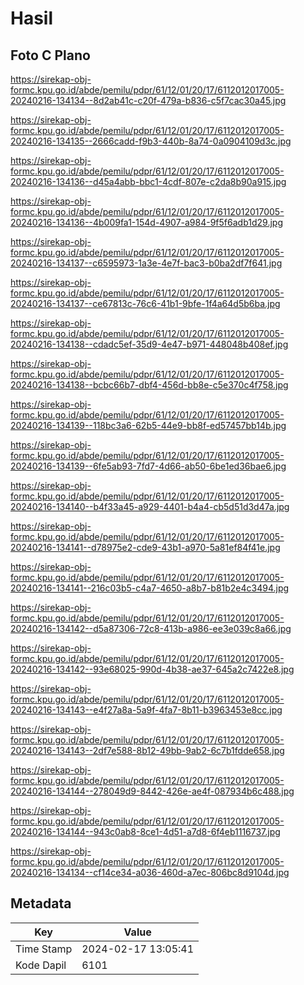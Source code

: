 # Hasil

## Foto C Plano

https://sirekap-obj-formc.kpu.go.id/abde/pemilu/pdpr/61/12/01/20/17/6112012017005-20240216-134134--8d2ab41c-c20f-479a-b836-c5f7cac30a45.jpg

https://sirekap-obj-formc.kpu.go.id/abde/pemilu/pdpr/61/12/01/20/17/6112012017005-20240216-134135--2666cadd-f9b3-440b-8a74-0a0904109d3c.jpg

https://sirekap-obj-formc.kpu.go.id/abde/pemilu/pdpr/61/12/01/20/17/6112012017005-20240216-134136--d45a4abb-bbc1-4cdf-807e-c2da8b90a915.jpg

https://sirekap-obj-formc.kpu.go.id/abde/pemilu/pdpr/61/12/01/20/17/6112012017005-20240216-134136--4b009fa1-154d-4907-a984-9f5f6adb1d29.jpg

https://sirekap-obj-formc.kpu.go.id/abde/pemilu/pdpr/61/12/01/20/17/6112012017005-20240216-134137--c6595973-1a3e-4e7f-bac3-b0ba2df7f641.jpg

https://sirekap-obj-formc.kpu.go.id/abde/pemilu/pdpr/61/12/01/20/17/6112012017005-20240216-134137--ce67813c-76c6-41b1-9bfe-1f4a64d5b6ba.jpg

https://sirekap-obj-formc.kpu.go.id/abde/pemilu/pdpr/61/12/01/20/17/6112012017005-20240216-134138--cdadc5ef-35d9-4e47-b971-448048b408ef.jpg

https://sirekap-obj-formc.kpu.go.id/abde/pemilu/pdpr/61/12/01/20/17/6112012017005-20240216-134138--bcbc66b7-dbf4-456d-bb8e-c5e370c4f758.jpg

https://sirekap-obj-formc.kpu.go.id/abde/pemilu/pdpr/61/12/01/20/17/6112012017005-20240216-134139--118bc3a6-62b5-44e9-bb8f-ed57457bb14b.jpg

https://sirekap-obj-formc.kpu.go.id/abde/pemilu/pdpr/61/12/01/20/17/6112012017005-20240216-134139--6fe5ab93-7fd7-4d66-ab50-6be1ed36bae6.jpg

https://sirekap-obj-formc.kpu.go.id/abde/pemilu/pdpr/61/12/01/20/17/6112012017005-20240216-134140--b4f33a45-a929-4401-b4a4-cb5d51d3d47a.jpg

https://sirekap-obj-formc.kpu.go.id/abde/pemilu/pdpr/61/12/01/20/17/6112012017005-20240216-134141--d78975e2-cde9-43b1-a970-5a81ef84f41e.jpg

https://sirekap-obj-formc.kpu.go.id/abde/pemilu/pdpr/61/12/01/20/17/6112012017005-20240216-134141--216c03b5-c4a7-4650-a8b7-b81b2e4c3494.jpg

https://sirekap-obj-formc.kpu.go.id/abde/pemilu/pdpr/61/12/01/20/17/6112012017005-20240216-134142--d5a87306-72c8-413b-a986-ee3e039c8a66.jpg

https://sirekap-obj-formc.kpu.go.id/abde/pemilu/pdpr/61/12/01/20/17/6112012017005-20240216-134142--93e68025-990d-4b38-ae37-645a2c7422e8.jpg

https://sirekap-obj-formc.kpu.go.id/abde/pemilu/pdpr/61/12/01/20/17/6112012017005-20240216-134143--e4f27a8a-5a9f-4fa7-8b11-b3963453e8cc.jpg

https://sirekap-obj-formc.kpu.go.id/abde/pemilu/pdpr/61/12/01/20/17/6112012017005-20240216-134143--2df7e588-8b12-49bb-9ab2-6c7b1fdde658.jpg

https://sirekap-obj-formc.kpu.go.id/abde/pemilu/pdpr/61/12/01/20/17/6112012017005-20240216-134144--278049d9-8442-426e-ae4f-087934b6c488.jpg

https://sirekap-obj-formc.kpu.go.id/abde/pemilu/pdpr/61/12/01/20/17/6112012017005-20240216-134144--943c0ab8-8ce1-4d51-a7d8-6f4eb1116737.jpg

https://sirekap-obj-formc.kpu.go.id/abde/pemilu/pdpr/61/12/01/20/17/6112012017005-20240216-134134--cf14ce34-a036-460d-a7ec-806bc8d9104d.jpg


## Metadata

| Key        | Value               |
| ---------- | ------------------- |
| Time Stamp | 2024-02-17 13:05:41 |
| Kode Dapil | 6101                |



